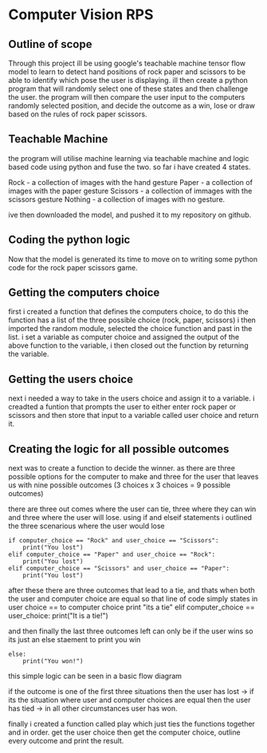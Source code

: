 # Computer Vision RPS

## Outline of scope
Through this project ill be using google's teachable machine tensor flow model to learn to detect hand positions of rock paper and scissors to be able to identify which pose the user is displaying. ill then create a python program that will randomly select one of these states and then challenge the user. the program will then compare the user input to the computers randomly selected position, and decide the outcome as a win, lose or draw based on the rules of rock paper scissors. 

## Teachable Machine 

the program will utilise machine learning via teachable machine and logic based code using python and fuse the two. so far i have created 4 states.

Rock - a collection of images with the hand gesture
Paper - a collection of images with the paper gesture
Scissors - a collection of immages with the scissors gesture
Nothing - a collection of images with no gesture.

ive then downloaded the model, and pushed it to my repository on github.

## Coding the python logic

Now that the model is generated its time to move on to writing some python code for the rock paper scissors game.

## Getting the computers choice

first i created a function that defines the computers choice, to do this the function has a list of the three possible choice (rock, paper, scissors) i then imported the random module, selected the choice function and past in the list. i set a variable as computer choice and assigned the output of the above function to the variable, i then closed out the function by returning the variable.

## Getting the users choice

next i needed a way to take in the users choice and assign it to a variable. i creadted a funtion that prompts the user to either enter rock paper or scissors and then store that input to a variable called user choice and return it.

## Creating the logic for all possible outcomes

next was to create a function to decide the winner. as there are three possible options for the computer to make and three for the user that leaves us with nine possible outcomes (3 choices x 3 choices = 9 possible outcomes)


there are three out comes where the user can tie, three where they can win and three where the user will lose. using if and elseif statements i outlined the three scenarious where the user would lose

    if computer_choice == "Rock" and user_choice == "Scissors":
        print("You lost")
    elif computer_choice == "Paper" and user_choice == "Rock":
        print("You lost")
    elif computer_choice == "Scissors" and user_choice == "Paper":
        print("You lost")

after these there are three outcomes that lead to a tie, and thats when both the user and computer choice are equal so that line of code simply states in user choice == to computer choice print "its a tie"
    elif computer_choice == user_choice:
        print("It is a tie!")

and then finally the last three outcomes left can only be if the user wins so its just an else staement to print you win

    else:
        print("You won!")

this simple logic can be seen in a basic flow diagram 

if the outcome is one of the first three situations then the user has lost -> if its the situation where user and computer choices are equal then the user has tied -> in all other circumstances user has won.

finally i  created a function called play which just ties the functions together and in order.
get the user choice then get the computer choice, outline every outcome and print the result.